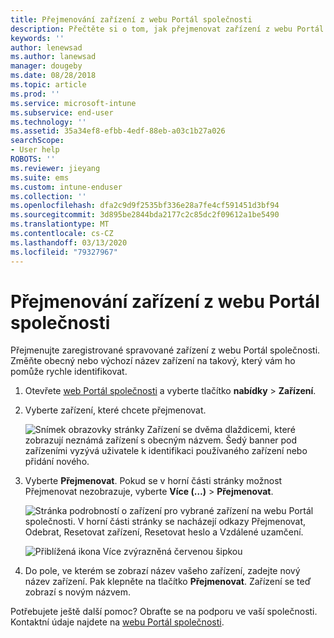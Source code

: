 ```yaml
---
title: Přejmenování zařízení z webu Portál společnosti
description: Přečtěte si o tom, jak přejmenovat zařízení z webu Portál společnosti.
keywords: ''
author: lenewsad
ms.author: lanewsad
manager: dougeby
ms.date: 08/28/2018
ms.topic: article
ms.prod: ''
ms.service: microsoft-intune
ms.subservice: end-user
ms.technology: ''
ms.assetid: 35a34ef8-efbb-4edf-88eb-a03c1b27a026
searchScope:
- User help
ROBOTS: ''
ms.reviewer: jieyang
ms.suite: ems
ms.custom: intune-enduser
ms.collection: ''
ms.openlocfilehash: dfa2c9d9f2535bf336e28a7fe4cf591451d3bf94
ms.sourcegitcommit: 3d895be2844bda2177c2c85dc2f09612a1be5490
ms.translationtype: MT
ms.contentlocale: cs-CZ
ms.lasthandoff: 03/13/2020
ms.locfileid: "79327967"
---
```

# <a name="rename-your-device-from-the-company-portal-website"></a>Přejmenování zařízení z webu Portál společnosti

Přejmenujte zaregistrované spravované zařízení z webu Portál společnosti. Změňte obecný nebo výchozí název zařízení na takový, který vám ho pomůže rychle identifikovat.

1. Otevřete [web Portál společnosti](https://portal.manage.microsoft.com) a vyberte tlačítko __nabídky__ > __Zařízení__.  

2. Vyberte zařízení, které chcete přejmenovat.

    ![Snímek obrazovky stránky Zařízení se dvěma dlaždicemi, které zobrazují neznámá zařízení s obecným názvem. Šedý banner pod zařízeními vyzývá uživatele k identifikaci používaného zařízení nebo přidání nového.](./media/rename-reset-device-step2-1808.png)   

3. Vyberte **Přejmenovat**. Pokud se v horní části stránky možnost Přejmenovat nezobrazuje, vyberte **Více (…)**  > **Přejmenovat**.   

   ![Stránka podrobností o zařízení pro vybrané zařízení na webu Portál společnosti. V horní části stránky se nacházejí odkazy Přejmenovat, Odebrat, Resetovat zařízení, Resetovat heslo a Vzdálené uzamčení. ](./media/rename-reset-device-1808.png)   

    ![Přiblížená ikona Více zvýrazněná červenou šipkou](./media/rename-reset-device-step3-more-1808.png)  

4. Do pole, ve kterém se zobrazí název vašeho zařízení, zadejte nový název zařízení. Pak klepněte na tlačítko **Přejmenovat**. Zařízení se teď zobrazí s novým názvem.  

Potřebujete ještě další pomoc? Obraťte se na podporu ve vaší společnosti. Kontaktní údaje najdete na [webu Portál společnosti](https://go.microsoft.com/fwlink/?linkid=2010980).  

